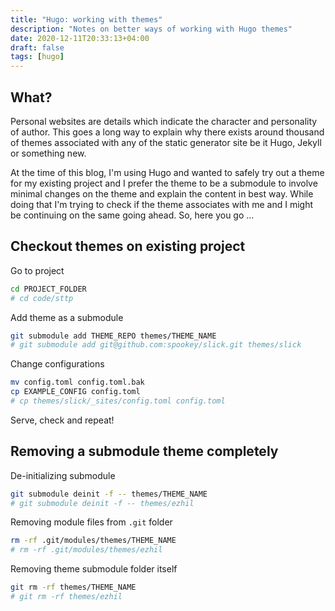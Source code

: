 ```yaml
---
title: "Hugo: working with themes"
description: "Notes on better ways of working with Hugo themes"
date: 2020-12-11T20:33:13+04:00
draft: false
tags: [hugo]
---
```


## What?

Personal websites are details which indicate the character and personality of 
author. This goes a long way to explain why there exists around thousand of 
themes associated with any of the static generator site be it Hugo, Jekyll or 
something new.

At the time of this blog, I'm using Hugo and wanted to safely try out a theme
for my existing project and I prefer the theme to be a submodule to involve 
minimal changes on the theme and explain the content in best way. While doing 
that I'm trying to check if the theme associates with me and I might be 
continuing on the same going ahead. So, here you go ...

## Checkout themes on existing project

Go to project
```bash
cd PROJECT_FOLDER
# cd code/sttp
```

Add theme as a submodule
```bash
git submodule add THEME_REPO themes/THEME_NAME
# git submodule add git@github.com:spookey/slick.git themes/slick
```

Change configurations
```bash
mv config.toml config.toml.bak
cp EXAMPLE_CONFIG config.toml
# cp themes/slick/_sites/config.toml config.toml
```

Serve, check and repeat!

## Removing a submodule theme completely

De-initializing submodule
```bash
git submodule deinit -f -- themes/THEME_NAME
# git submodule deinit -f -- themes/ezhil
```

Removing module files from `.git` folder
```bash
rm -rf .git/modules/themes/THEME_NAME
# rm -rf .git/modules/themes/ezhil
```

Removing theme submodule folder itself
```bash
git rm -rf themes/THEME_NAME
# git rm -rf themes/ezhil
```

